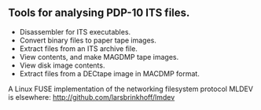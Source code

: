 ## Tools for analysing PDP-10 ITS files.

- Disassembler for ITS executables.
- Convert binary files to paper tape images.
- Extract files from an ITS archive file.
- View contents, and make MAGDMP tape images.
- View disk image contents.
- Extract files from a DECtape image in MACDMP format.

A Linux FUSE implementation of the networking filesystem protocol MLDEV
is elsewhere: http://github.com/larsbrinkhoff/lmdev
